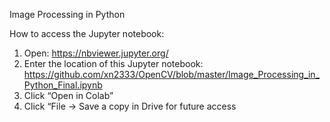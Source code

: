 Image Processing in Python

How to access the Jupyter notebook:
1.	Open: https://nbviewer.jupyter.org/
2.	Enter the location of this Jupyter notebook: https://github.com/xn2333/OpenCV/blob/master/Image_Processing_in_Python_Final.ipynb
3.	Click “Open in Colab”
4.	Click “File -> Save a copy in Drive for future access


